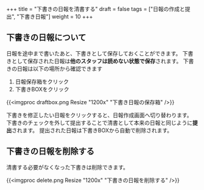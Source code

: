 +++
title = "下書きの日報を清書する"
draft = false
tags = ["日報の作成と提出", "下書き日報"]
weight = 10
+++

## 下書きの日報について

日報を途中まで書いたあと、下書きとして保存しておくことができます。
下書きとして保存された日報は**他のスタッフは読めない状態で保存**されます。
下書きの日報は以下の場所から確認できます

1. 日報保存箱をクリック
1. 下書きBOXをクリック


{{<imgproc draftbox.png Resize "1200x" "下書き日報の保存箱" />}}

下書きを修正したい日報をクリックすると、日報作成画面へ切り替わります。
下書きのチェックを外して提出することで清書として本来の日報と同じように**提出**されます。
提出された日報は下書きBOXから自動で削除されます。


## 下書きの日報を削除する

清書する必要がなくなった下書きは削除できます。

{{<imgproc delete.png Resize "1200x" "下書きの日報を削除する" />}}

